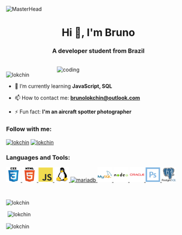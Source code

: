 ![MasterHead](https://www.digitaladlectio.com/wp-content/uploads/2020/04/New-PNC-Animated-Banners.gif)

<h1 align="center">Hi 👋, I'm Bruno</h1>
<h3 align="center">A developer student from Brazil</h3><br>

<img align="right" alt="coding" width="365" src="https://webblegum.com/wp-content/uploads/0011-Responsive-Web-Design.gif">

<p align="left"> <img src="https://komarev.com/ghpvc/?username=lokchin&label=Profile%20views&color=0e75b6&style=flat" alt="lokchin" /> </p>

- 🌳 I’m currently learning **JavaScript, SQL**

- 📫 How to contact me: **brunolokchin@outlook.com**

- ⚡ Fun fact: **I'm an aircraft spotter photographer**

<h3 align="left">Follow with me:</h3>
<p align="left">
<a href="https://stackoverflow.com/users/lokchin" target="blank"><img align="center" src="https://raw.githubusercontent.com/rahuldkjain/github-profile-readme-generator/master/src/images/icons/Social/stack-overflow.svg" alt="lokchin" height="30" width="40" /></a>
<a href="https://instagram.com/lokchin" target="blank"><img align="center" src="https://raw.githubusercontent.com/rahuldkjain/github-profile-readme-generator/master/src/images/icons/Social/instagram.svg" alt="lokchin" height="30" width="40" /></a>
</p>

<h3 align="left">Languages and Tools:</h3>
<p align="left"> <a href="https://www.w3schools.com/css/" target="_blank" rel="noreferrer"> <img src="https://raw.githubusercontent.com/devicons/devicon/master/icons/css3/css3-original-wordmark.svg" alt="css3" width="40" height="40"/> </a> <a href="https://www.w3.org/html/" target="_blank" rel="noreferrer"> <img src="https://raw.githubusercontent.com/devicons/devicon/master/icons/html5/html5-original-wordmark.svg" alt="html5" width="40" height="40"/> </a> <a href="https://developer.mozilla.org/en-US/docs/Web/JavaScript" target="_blank" rel="noreferrer"> <img src="https://raw.githubusercontent.com/devicons/devicon/master/icons/javascript/javascript-original.svg" alt="javascript" width="40" height="40"/> </a> <a href="https://www.linux.org/" target="_blank" rel="noreferrer"> <img src="https://raw.githubusercontent.com/devicons/devicon/master/icons/linux/linux-original.svg" alt="linux" width="40" height="40"/> </a> <a href="https://mariadb.org/" target="_blank" rel="noreferrer"> <img src="https://www.vectorlogo.zone/logos/mariadb/mariadb-icon.svg" alt="mariadb" width="40" height="40"/> </a> <a href="https://www.mysql.com/" target="_blank" rel="noreferrer"> <img src="https://raw.githubusercontent.com/devicons/devicon/master/icons/mysql/mysql-original-wordmark.svg" alt="mysql" width="40" height="40"/> </a> <a href="https://nodejs.org" target="_blank" rel="noreferrer"> <img src="https://raw.githubusercontent.com/devicons/devicon/master/icons/nodejs/nodejs-original-wordmark.svg" alt="nodejs" width="40" height="40"/> </a> <a href="https://www.oracle.com/" target="_blank" rel="noreferrer"> <img src="https://raw.githubusercontent.com/devicons/devicon/master/icons/oracle/oracle-original.svg" alt="oracle" width="40" height="40"/> </a> <a href="https://www.photoshop.com/en" target="_blank" rel="noreferrer"> <img src="https://raw.githubusercontent.com/devicons/devicon/master/icons/photoshop/photoshop-line.svg" alt="photoshop" width="40" height="40"/> </a> <a href="https://www.postgresql.org" target="_blank" rel="noreferrer"> <img src="https://raw.githubusercontent.com/devicons/devicon/master/icons/postgresql/postgresql-original-wordmark.svg" alt="postgresql" width="40" height="40"/> </a> </p><br>

<p><img align="left" src="https://github-readme-stats.vercel.app/api/top-langs?username=lokchin&show_icons=true&locale=en&layout=compact" alt="lokchin" /></p><br>

<p>&nbsp;<img align="center" src="https://github-readme-stats.vercel.app/api?username=lokchin&show_icons=true&locale=en" alt="lokchin" /></p>

<p><img align="center" src="https://github-readme-streak-stats.herokuapp.com/?user=lokchin&" alt="lokchin" /></p>
